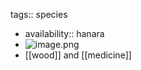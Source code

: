 tags:: species
- availability:: hanara
- ![image.png](https://peach-geographical-bat-397.mypinata.cloud/ipfs/QmNSd84B3JNKs97VZt4hRNrpqpZqdmwFGj4QwY4uEZ5Czq)
- [[wood]] and [[medicine]]
